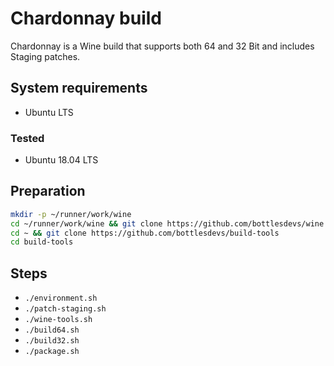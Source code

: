 # Chardonnay build
Chardonnay is a Wine build that supports both 64 and 32 Bit and includes Staging patches.

## System requirements
- Ubuntu LTS

### Tested
- Ubuntu 18.04 LTS

## Preparation
```bash
mkdir -p ~/runner/work/wine
cd ~/runner/work/wine && git clone https://github.com/bottlesdevs/wine
cd ~ && git clone https://github.com/bottlesdevs/build-tools
cd build-tools
```

## Steps
- `./environment.sh`
- `./patch-staging.sh`
- `./wine-tools.sh`
- `./build64.sh`
- `./build32.sh`
- `./package.sh`
